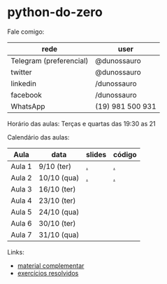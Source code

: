 # python-do-zero

Fale comigo:

|rede | user |
|-----|------|
|Telegram (preferencial)| @dunossauro |
|twitter | @dunossauro |
|linkedin| /dunossauro |
|facebook| /dunossauro |
| WhatsApp | (19) 981 500 931 |

Horário das aulas:
  Terças e quartas das 19:30 as 21

Calendário das aulas:

|Aula| data | slides | código |
|----|------|--------|--------|
|Aula 1| 9/10 (ter)|[.](./slides/semana_1.pdf)| [.](aulas/aula_1)|
|Aula 2| 10/10 (qua)|[.](./slides/semana_1.pdf)| [.](aulas/aula_2)|
|Aula 3| 16/10 (ter)| | |
|Aula 4| 23/10 (ter)| | |
|Aula 5| 24/10 (qua)| | |
|Aula 6| 30/10 (ter)| | |
|Aula 7| 31/10 (qua)| | |

Links:
- [material complementar](./material_complementar.md)
- [exercícios resolvidos](./exercicios_resolvidos/)

